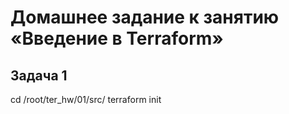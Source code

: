 # Домашнее задание к занятию «Введение в Terraform»

## Задача 1

cd /root/ter_hw/01/src/
terraform init